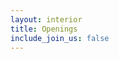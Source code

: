 ```yaml
---
layout: interior
title: Openings
include_join_us: false
---
```


<div id="grnhse_app"></div>

<script src="https://boards.greenhouse.io/embed/job_board/js?for=solutiontechnologysystemsinc"></script>